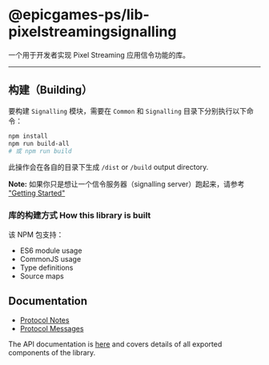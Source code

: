 # @epicgames-ps/lib-pixelstreamingsignalling

一个用于开发者实现 Pixel Streaming 应用信令功能的库。

---

## 构建（Building）

要构建 `Signalling` 模块，需要在 `Common` 和 `Signalling` 目录下分别执行以下命令：

```bash
npm install
npm run build-all
# 或 npm run build
```

此操作会在各自的目录下生成 `/dist` or `/build` output directory.

**Note:** 如果你只是想让一个信令服务器（signalling server）跑起来，请参考 ["Getting Started"](../README.md#getting-started)

### 库的构建方式 How this library is built
该 NPM 包支持：
- ES6 module usage
- CommonJS usage
- Type definitions
- Source maps

## Documentation

- [Protocol Notes](docs/Protocol.md)
- [Protocol Messages](../Common/docs/messages.md)

The API documentation is [here](docs/) and covers details of all exported components of the library.

